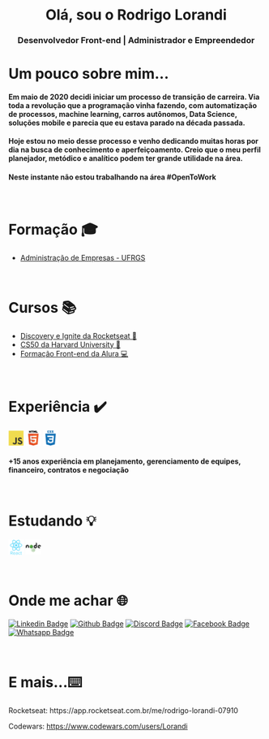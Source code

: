 <h1 align="center">Olá, sou o Rodrigo Lorandi</h1>
<h3 align="center">Desenvolvedor Front-end | Administrador e Empreendedor  </h3>


<h1> Um pouco sobre mim... </h1>
<h4> Em maio de 2020 decidi iniciar um processo de transição de carreira. Via toda a revolução que a programação vinha fazendo, com automatização de processos, machine learning, carros autônomos,  Data Science, soluções mobile e  parecia que eu estava parado na década passada. </h4>
<h4> Hoje estou no meio desse processo e venho dedicando muitas horas por dia na busca de conhecimento e aperfeiçoamento. Creio que o meu perfil planejador, metódico e analítico podem ter grande utilidade na área. </h4>
<h4> Neste instante não estou trabalhando na área #OpenToWork </h4>

<br>

<h1> Formação 🎓 </h1>
<ul><li><a href="https://www.ufrgs.br/escoladeadministracao">Administração de Empresas - UFRGS</a></ul></li>

<br>

<h1> Cursos 📚 </h1>
<ul>
  <li><a href="https://rocketseat.com.br/">Discovery e Ignite da Rocketseat 🚀</a></li>
  <li><a href="https://cs50.harvard.edu/college/2021/spring/">CS50 da Harvard University 🏫</a></li>
  <li><a href="https://www.alura.com.br"/>Formação Front-end da Alura 💻 </a></li>
</ul>

<br>

<h1> Experiência ✔️</h1>
<p align="left">
<img src="https://raw.githubusercontent.com/devicons/devicon/master/icons/javascript/javascript-original.svg" alt="javascript" width="30" height="30"/>
<img src="https://raw.githubusercontent.com/devicons/devicon/master/icons/html5/html5-original-wordmark.svg" alt="html5"  width="30" height="30"/>
<img src="https://raw.githubusercontent.com/devicons/devicon/master/icons/css3/css3-plain-wordmark.svg" alt="css3"  width="30" height="30"/>
</p>
<h4> +15 anos experiência em planejamento, gerenciamento de equipes, financeiro, contratos e negociação</h4>


<br>

<h1> Estudando 💡</h1>
<p align="left">
<img src="https://raw.githubusercontent.com/devicons/devicon/master/icons/react/react-original-wordmark.svg" alt="react" width="30" height="30"/>
<img src="https://raw.githubusercontent.com/devicons/devicon/master/icons/nodejs/nodejs-original-wordmark.svg" alt="nodejs" width="30" height="30"/></p><p align="center">
</p>



<br>

<h1> Onde me achar 🌐</h1>

[![Linkedin Badge](https://img.shields.io/badge/LinkedIn-0077B5?style=for-the-badge&logo=linkedin&logoColor=white&link=https://www.linkedin.com/in/rodrigo-lorandi/)](https://www.linkedin.com/in/rodrigo-lorandi/)
[![Github Badge](https://img.shields.io/badge/GitHub-100000?style=for-the-badge&logo=github&logoColor=white&link=https://github.com/Lorandi)](https://github.com/Lorandi)
[![Discord Badge](https://img.shields.io/badge/Discord-7289DA?style=for-the-badge&logo=discord&logoColor=white&link=https://discord.com/channels/Lorandi#5181)](https://discord.com/channels/Lorandi#5181)
[![Facebook Badge](https://img.shields.io/badge/Facebook-1877F2?style=for-the-badge&logo=facebook&logoColor=white&link=https://www.facebook.com/RodrigoLorandi)](https://www.facebook.com/RodrigoLorandi)
[![Whatsapp Badge](https://img.shields.io/badge/WhatsApp-25D366?style=for-the-badge&logo=whatsapp&logoColor=white&link=https://api.whatsapp.com/send?l=pt_BR&phone=+5551992892420)](https://api.whatsapp.com/send?l=pt_BR&phone=+5551992892420)

<br>

<h1>E mais...⌨️ </h1>
Rocketseat: https://app.rocketseat.com.br/me/rodrigo-lorandi-07910

Codewars: https://www.codewars.com/users/Lorandi
